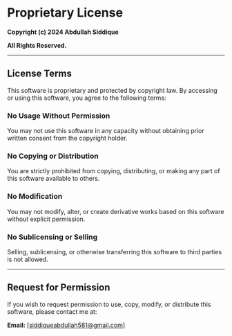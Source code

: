 # Proprietary License

**Copyright (c) 2024 Abdullah Siddique**

**All Rights Reserved.**

---

## License Terms

This software is proprietary and protected by copyright law. By accessing or using this software, you agree to the following terms:

### No Usage Without Permission
You may not use this software in any capacity without obtaining prior written consent from the copyright holder.

### No Copying or Distribution
You are strictly prohibited from copying, distributing, or making any part of this software available to others.

### No Modification
You may not modify, alter, or create derivative works based on this software without explicit permission.

### No Sublicensing or Selling
Selling, sublicensing, or otherwise transferring this software to third parties is not allowed.

---

## Request for Permission

If you wish to request permission to use, copy, modify, or distribute this software, please contact me at:

**Email:** [siddiqueabdullah581@gmail.com]
